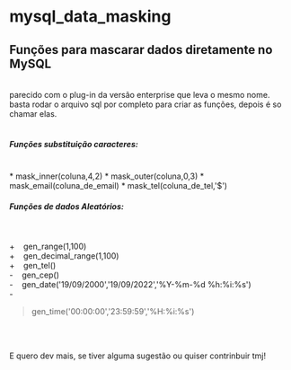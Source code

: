 # mysql_data_masking
<h2>Funções para mascarar dados diretamente no MySQL</h2><br>
parecido com o plug-in da versão enterprise que leva o mesmo nome.<br>
basta rodar o arquivo sql por completo para criar as funções, depois é so chamar elas.<br><br>

<h5>Funções substituição caracteres:</h4><br>
        * mask_inner(coluna,4,2)
        * mask_outer(coluna,0,3)
        * mask_email(coluna_de_email)
        * mask_tel(coluna_de_tel,'$')
        
<h5>Funções de dados Aleatórios:</h4><br><p>
       + &nbsp;&nbsp;&nbsp;gen_range(1,100) <br>
       + &nbsp;&nbsp;&nbsp;gen_decimal_range(1,100) <br>
       + &nbsp;&nbsp;&nbsp;gen_tel() <br>
       - &nbsp;&nbsp;&nbsp;gen_cep()<br>
       - &nbsp;&nbsp;&nbsp;gen_date('19/09/2000','19/09/2022','%Y-%m-%d %h:%i:%s')<br> 
       - <blockquote>gen_time('00:00:00','23:59:59','%H:%i:%s')</blockquote></p><br><br>
        
E quero dev mais, se tiver alguma sugestão ou quiser contrinbuir tmj!<br>


